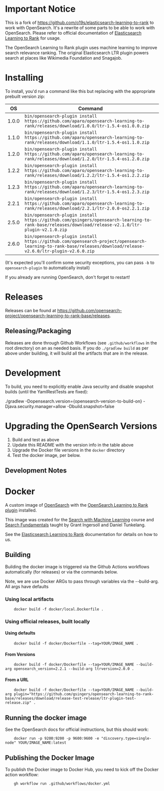 # Important Notice

This is a fork of https://github.com/o19s/elasticsearch-learning-to-rank to work with OpenSearch. It's a rewrite of some parts to be able to work with OpenSearch. Please refer to official documentation of [Elasticsearch Learning to Rank](http://elasticsearch-learning-to-rank.readthedocs.io) for usage.

The OpenSearch Learning to Rank plugin uses machine learning to improve search relevance ranking. The original Elasticsearch LTR plugin powers search at places like Wikimedia Foundation and Snagajob.


# Installing

To install, you'd run a command like this but replacing with the appropriate prebuilt version zip:

| OS     | Command                                                                                                                                    |
|--------|--------------------------------------------------------------------------------------------------------------------------------------------|
| 1.0.0  | `bin/opensearch-plugin install https://github.com/aparo/opensearch-learning-to-rank/releases/download/1.0.0/ltr-1.5.4-os1.0.0.zip`         |
| 1.1.0  | `bin/opensearch-plugin install https://github.com/aparo/opensearch-learning-to-rank/releases/download/1.1.0/ltr-1.5.4-os1.1.0.zip`         |
| 1.2.0  | `bin/opensearch-plugin install https://github.com/aparo/opensearch-learning-to-rank/releases/download/1.2.0/ltr-1.5.4-os1.2.0.zip`         |
| 1.2.2  | `bin/opensearch-plugin install https://github.com/aparo/opensearch-learning-to-rank/releases/download/1.2.2/ltr-1.5.4-os1.2.2.zip`         |
| 1.2.3  | `bin/opensearch-plugin install https://github.com/aparo/opensearch-learning-to-rank/releases/download/1.2.3/ltr-1.5.4-os1.2.3.zip`         |
| 2.2.1  | `bin/opensearch-plugin install https://github.com/aparo/opensearch-learning-to-rank/releases/download/2.2.1/ltr-2.0.0-os2.2.1.zip`         |
| 2.5.0  | `bin/opensearch-plugin install https://github.com/gsingers/opensearch-learning-to-rank-base/releases/download/release-v2.1.0/ltr-plugin-v2.1.0.zip` |
| 2.6.0  | `bin/opensearch-plugin install https://github.com/opensearch-project/opensearch-learning-to-rank-base/releases/download/release-v2.6.0/ltr-plugin-v2.6.0.zip` |


(It's expected you'll confirm some security exceptions, you can pass `-b` to `opensearch-plugin` to automatically install)

If you already are running OpenSearch, don't forget to restart!

# Releases

Releases can be found at https://github.com/opensearch-project/opensearch-learning-to-rank-base/releases.

## Releasing/Packaging


Releases are done through Github Workflows (see `.github/workflows` in the root directory) on an as needed basis.  If you do `./gradlew build` as per above under building,
it will build all the artifacts that are in the release.

# Development

To build, you need to explicitly enable Java security and disable snapshot builds (until the YamlRestTests are fixed):

./gradlew -Dopensearch.version={opensearch-version-to-build-on} -Djava.security.manager=allow -Dbuild.snapshot=false

# Upgrading the OpenSearch Versions

1. Build and test as above
2. Update this README with the version info in the table above
3. Upgrade the Docker file versions in the `docker` directory
4. Test the docker image, per below.

## Development Notes


# Docker

A custom image of [OpenSearch](https://hub.docker.com/r/opensearchproject/opensearch) with the [OpenSearch Learning to Rank plugin](https://github.com/gsingers/opensearch-learning-to-rank-base) installed.

This image was created for the [Search with Machine Learning](https://corise.com/course/search-with-machine-learning?utm_source=daniel) course and [Search Fundamentals](https://corise.com/course/search-fundamentals?utm_source=daniel) taught by Grant Ingersoll and Daniel Tunkelang.

See the [Elasticsearch Learning to Rank](https://elasticsearch-learning-to-rank.readthedocs.io/en/latest/index.html) documentation for details on how to us.

## Building

Building the docker image is triggered via the Github Actions workflows automatically (for releases) or via the commands below.

Note, we are use Docker ARGs to pass through variables via the --build-arg.  All args have defaults

### Using local artifacts

        docker build -f docker/local.Dockerfile .

### Using official releases, built locally

#### Using defaults

        docker build -f docker/Dockerfile --tag=YOUR/IMAGE_NAME .

#### From Versions

        docker build -f docker/Dockerfile --tag=YOUR/IMAGE_NAME --build-arg opensearch_version=2.2.1 --build-arg ltrversion=2.0.0 .


#### From a URL

        docker build -f docker/Dockerfile --tag=YOUR/IMAGE_NAME --build-arg plugin="https://github.com/gsingers/opensearch-learning-to-rank-base/releases/download/release-test-release/ltr-plugin-test-release.zip" .


## Running the docker image

See the OpenSearch docs for official instructions, but this should work:

        docker run -p 9200:9200 -p 9600:9600 -e "discovery.type=single-node" YOUR/IMAGE_NAME:latest
                            

## Publishing the Docker Image
                                                
To publish the Docker image to Docker Hub, you need to kick off the Docker action workflow:

        gh workflow run .github/workflows/docker.yml         



